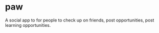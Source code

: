 # paw
A social app to for people to check up on friends, post opportunities, post learning opportunities.

